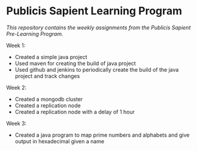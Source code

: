 # Publicis Sapient Learning Program
*This repository contains the weekly assignments from the Publicis Sapient Pre-Learning Program.*

Week 1:
 - Created a simple java project
 - Used maven for creating the build of java project
 - Used github and jenkins to periodically create the build of the java project and track changes
 
 Week 2:
 - Created a mongodb cluster
 - Created a replication node
 - Created a replication node with a delay of 1 hour
 
  Week 3:
 - Created a java program to map prime numbers and alphabets and give output in hexadecimal given a name
